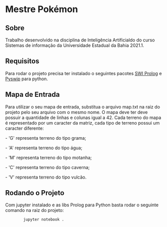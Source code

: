 # Mestre Pokémon

## Sobre

<p>Trabalho desenvolvido na disciplina de Inteligência Artificialdo do curso Sistemas de informação da Universidade Estadual da Bahia 2021.1.

## Requisitos

Para rodar o projeto precisa ter instalado o seguintes pacotes
[SWI Prolog](https://www.swi-prolog.org/Download.html) e [Pyswip](https://pypi.org/project/pyswip/) para python.

## Mapa de Entrada

<p>Para utilizar o seu mapa de entrada, substitua o arquivo map.txt na raiz do projeto pelo seu arquivo com o mesmo nome. O mapa deve ter deve possuir a quantidade de linhas e colunas igual a 42. Cada terreno do mapa é representado por um caracter da matriz, cada tipo de terreno possui um caracter diferente:</p>
<p>- 'G' representa terreno do tipo grama;</p>
<p>- 'A' representa terreno do tipo água;</p>
<p>- 'M' representa terreno do tipo motanha;</p>
<p>- 'C' representa terreno do tipo caverna;</p>
<p>- 'V' representa terreno do tipo vulcão.</p>

## Rodando o Projeto

<p>
    Com jupyter instalado e as libs Prolog para Python basta rodar o seguinte comando na raiz do projeto:<br>
    <code>
        jupyter notebook .
    </code>
</p>
